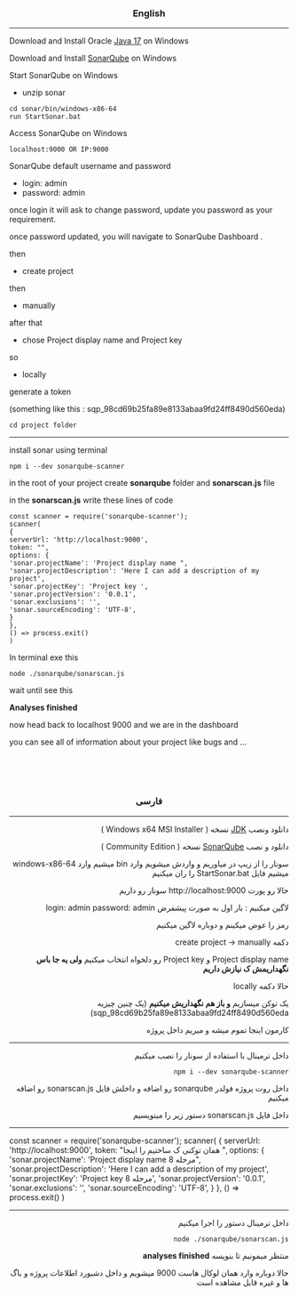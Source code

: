 <h3 align='center'>English</h3>

---

Download and Install Oracle [Java 17](https://download.oracle.com/java/17/archive/jdk-17.0.7_windows-x64_bin.msi 'sha256 ') on Windows

Download and Install [SonarQube](https://www.sonarsource.com/products/sonarqube/downloads/success-download-community-edition/) on Windows

Start SonarQube on Windows

- unzip sonar

```
cd sonar/bin/windows-x86-64
run StartSonar.bat

```

Access SonarQube on Windows

```
localhost:9000 OR IP:9000
```

SonarQube default username and password

- login: admin
- password: admin

once login it will ask to change password, update you password as your requirement.

once password updated, you will navigate to SonarQube Dashboard .

then

- create project

then

- manually

after that

- chose Project display name and Project key

so

- locally

generate a token

(something like this : sqp_98cd69b25fa89e8133abaa9fd24ff8490d560eda)

```
cd project folder
```

---

install sonar using terminal

```
npm i --dev sonarqube-scanner
```

in the root of your project create **sonarqube** folder and **sonarscan.js** file

in the **sonarscan.js** write these lines of code

```
const scanner = require('sonarqube-scanner');
scanner(
{
serverUrl: 'http://localhost:9000',
token: "",
options: {
'sonar.projectName': 'Project display name ",
'sonar.projectDescription': 'Here I can add a description of my project',
'sonar.projectKey': 'Project key ',
'sonar.projectVersion': '0.0.1',
'sonar.exclusions': '',
'sonar.sourceEncoding': 'UTF-8',
}
},
() => process.exit()
)
```

In terminal exe this

```
node ./sonarqube/sonarscan.js
```

wait until see this

**Analyses finished**

now head back to localhost 9000 and we are in the dashboard

you can see all of information about your project like bugs and ...

<br/>
<br/>
<br/>

<div dir="rtl">

<h3 align='center'>فارسی</h3>

---

دانلود ونصب [JDK](https://download.oracle.com/java/17/archive/jdk-17.0.7_windows-x64_bin.msi 'sha256 ') نسخه ( Windows x64 MSI Installer )

دانلود و نصب [SonarQube](https://www.sonarsource.com/products/sonarqube/downloads/success-download-community-edition/) نسخه ( Community Edition )

سونار را از زیپ در میاوریم و واردش میشویم
وارد bin میشیم
وارد windows-x86-64 میشیم
فایل StartSonar.bat را ران میکنیم

حالا رو پورت http://localhost:9000 سونار رو داریم

لاگین میکنیم :
بار اول به صورت پیشفرض
login: admin
password: admin

رمز را عوض میکینم و دوباره لاگین میکنیم

دکمه create project -> manually

Project display name و Project key رو دلخواه انتخاب میکنیم
**ولی یه جا باس نگهداریمش ک نیازش داریم**

حالا دکمه locally

یک توکن میسازیم **و باز هم نگهداریش میکنیم**
(یک چنین چیزیه sqp_98cd69b25fa89e8133abaa9fd24ff8490d560eda)

کارمون اینجا تموم میشه و میریم داخل پروژه

---

داخل ترمینال با استفاده از سونار را نصب میکنیم

```
npm i --dev sonarqube-scanner
```

داخل روت پروژه فولدر sonarqube رو اضافه و داخلش فایل sonarscan.js رو اضافه میکنیم

داخل فایل sonarscan.js دستور زیر را مینویسیم

---

<div dir="ltr">

const scanner = require('sonarqube-scanner');
scanner(
{
serverUrl: 'http://localhost:9000',
token: "همان توکنی ک ساختیم را اینجا ",
options: {
'sonar.projectName': 'Project display name مرحله 8",
'sonar.projectDescription': 'Here I can add a description of my project',
'sonar.projectKey': 'Project key مرحله 8',
'sonar.projectVersion': '0.0.1',
'sonar.exclusions': '',
'sonar.sourceEncoding': 'UTF-8',
}
},
() => process.exit()
)

</div>

---

داخل ترمینال دستور را اجرا میکنیم

```
node ./sonarqube/sonarscan.js
```

منتظر میمونیم تا بنویسه
**analyses finished**

حالا دوباره وارد همان لوکال هاست 9000 میشویم و داخل دشبورد اطلاعات پروژه و باگ ها و غیره قابل مشاهده است

</div>
